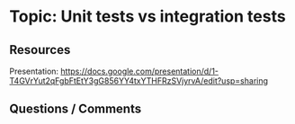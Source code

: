 # Topic: Unit tests vs integration tests

## Resources

Presentation: https://docs.google.com/presentation/d/1-T4GVrYut2qFgbFtEtY3gG856YY4txYTHFRzSVjyrvA/edit?usp=sharing

## Questions / Comments